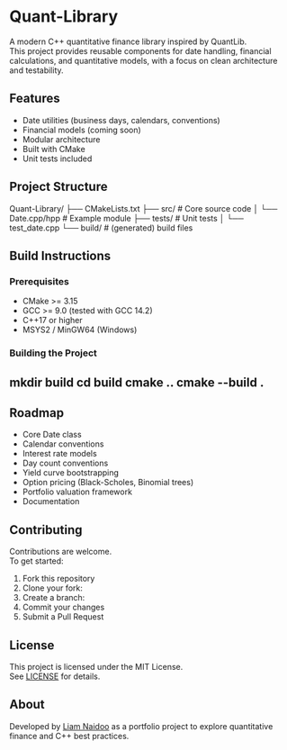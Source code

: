 # Quant-Library

A modern C++ quantitative finance library inspired by QuantLib.  
This project provides reusable components for date handling, financial calculations, and quantitative models, with a focus on clean architecture and testability.

## Features

- Date utilities (business days, calendars, conventions)
- Financial models (coming soon)
- Modular architecture
- Built with CMake
- Unit tests included

## Project Structure

Quant-Library/
├── CMakeLists.txt
├── src/ # Core source code
│ └── Date.cpp/hpp # Example module
├── tests/ # Unit tests
│ └── test_date.cpp
└── build/ # (generated) build files

## Build Instructions

### Prerequisites

- CMake >= 3.15
- GCC >= 9.0 (tested with GCC 14.2)
- C++17 or higher
- MSYS2 / MinGW64 (Windows)

### Building the Project

mkdir build
cd build
cmake ..
cmake --build .
---

## Roadmap

- Core Date class
- Calendar conventions
- Interest rate models
- Day count conventions
- Yield curve bootstrapping
- Option pricing (Black-Scholes, Binomial trees)
- Portfolio valuation framework
- Documentation

## Contributing

Contributions are welcome.  
To get started:

1. Fork this repository
2. Clone your fork:
3. Create a branch:
4. Commit your changes
5. Submit a Pull Request

## License

This project is licensed under the MIT License.  
See [LICENSE](LICENSE) for details.

## About

Developed by [Liam Naidoo](https://github.com/layzer26) as a portfolio project to explore quantitative finance and C++ best practices.

